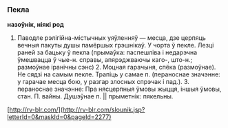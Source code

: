### Пекла
**назоўнік, ніякі род**

1. Паводле рэлігійна-містычных уяўленняў — месца, дзе церпяць вечныя пакуты душы памёршых грэшнікаў. У чорта ў пекле. Лезці раней за бацьку ў пекла (прымаўка: паспешліва і недарэчна ўмешвацца ў чые-н. справы, апярэджваючы каго-, што-н.; размоўнае іранічны сэнс) 2. Моцная гарачыня, спёка (размоўнае). Не сядзі на самым пекле. Трапіць у самае п. (пераноснае значэнне: у гарачае месца бою, у разгар злосных спрэчак і пад.). 3. пераноснае значэнне: Пра нясцерпныя ўмовы жыцця, іншыя ўмовы, стан. П. вайны. Душэўнае п. || прыметнік: пякельны.

<a rel="author">[http://rv-blr.com/](http://rv-blr.com/slounik.jsp?letterId=0&maskId=0&pageId=2277)</a>
